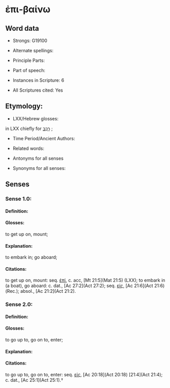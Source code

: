 # ἐπι-βαίνω 

<!-- Status: S2=NeedsEdits -->
<!-- Lexica used for edits:   -->

## Word data

* Strongs: G19100

* Alternate spellings:



* Principle Parts: 


* Part of speech: 


* Instances in Scripture: 6

* All Scriptures cited: Yes

## Etymology: 


* LXX/Hebrew glosses: 

in LXX chiefly for [רָכַב](//en-uhl/H7392) ; 

* Time Period/Ancient Authors: 


* Related words: 

* Antonyms for all senses

* Synonyms for all senses: 


## Senses 


### Sense  1.0: 

#### Definition: 

#### Glosses: 

to get up on, mount; 

#### Explanation: 

to embark in; 
go aboard; 

#### Citations: 

to get up on, mount: seq. [ἐπί](), c. acc, [Mt 21:5](Mat 21:5) (LXX); to embark in (a boat), go aboard: c. dat., [Ac 27:2](Act 27:2); seq. [εἰς](), [Ac 21:6](Act 21:6) (Rec.); absol., [Ac 21:2](Act 21:2). 

### Sense  2.0: 

#### Definition: 

#### Glosses: 

to go up to, go on to, enter; 

#### Explanation: 


#### Citations: 

to go up to, go on to, enter: seq. [εἰς](), [Ac 20:18](Act 20:18) [21:4](Act 21:4); c. dat., [Ac 25:1](Act 25:1).†
